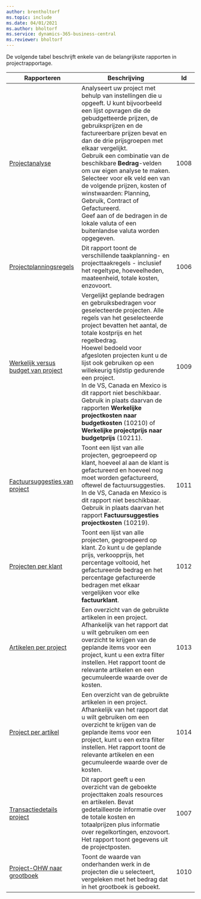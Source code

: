 ```yaml
---
author: brentholtorf
ms.topic: include
ms.date: 04/01/2021
ms.author: bholtorf
ms.service: dynamics-365-business-central
ms.reviewer: bholtorf
---
```


De volgende tabel beschrijft enkele van de belangrijkste rapporten in projectrapportage.

| Rapporteren | Beschrijving | Id | 
|---------|---------|---------|
| [Projectanalyse](https://businesscentral.dynamics.com?report=1008)|Analyseert uw project met behulp van instellingen die u opgeeft. U kunt bijvoorbeeld een lijst opvragen die de gebudgetteerde prijzen, de gebruiksprijzen en de factureerbare prijzen bevat en dan de drie prijsgroepen met elkaar vergelijkt.<br>Gebruik een combinatie van de beschikbare **Bedrag**-velden om uw eigen analyse te maken. Selecteer voor elk veld een van de volgende prijzen, kosten of winstwaarden: Planning, Gebruik, Contract of Gefactureerd. <br>Geef aan of de bedragen in de lokale valuta of een buitenlandse valuta worden opgegeven. |1008|
| [Projectplanningsregels](https://businesscentral.dynamics.com?report=1006) |Dit rapport toont de verschillende taakplanning- en projecttaakregels - inclusief het regeltype, hoeveelheden, maateenheid, totale kosten, enzovoort.|1006|
| [Werkelijk versus budget van project](https://businesscentral.dynamics.com?report=1009)|Vergelijkt geplande bedragen en gebruiksbedragen voor geselecteerde projecten. Alle regels van het geselecteerde project bevatten het aantal, de totale kostprijs en het regelbedrag. <br>Hoewel bedoeld voor afgesloten projecten kunt u de lijst ook gebruiken op een willekeurig tijdstip gedurende een project.<br>In de VS, Canada en Mexico is dit rapport niet beschikbaar. Gebruik in plaats daarvan de rapporten **Werkelijke projectkosten naar budgetkosten** (10210) of **Werkelijke projectprijs naar budgetprijs** (10211).|1009|
| [Factuursuggesties van project](https://businesscentral.dynamics.com?report=1011)|Toont een lijst van alle projecten, gegroepeerd op klant, hoeveel al aan de klant is gefactureerd en hoeveel nog moet worden gefactureerd, oftewel de factuursuggesties. <br>In de VS, Canada en Mexico is dit rapport niet beschikbaar. Gebruik in plaats daarvan het rapport **Factuursuggesties projectkosten** (10219).|1011|
| [Projecten per klant](https://businesscentral.dynamics.com?report=1012)|Toont een lijst van alle projecten, gegroepeerd op klant. Zo kunt u de geplande prijs, verkoopprijs, het percentage voltooid, het gefactureerde bedrag en het percentage gefactureerde bedragen met elkaar vergelijken voor elke **factuurklant**.|1012|
| [Artikelen per project](https://businesscentral.dynamics.com?report=1013)|Een overzicht van de gebruikte artikelen in een project. Afhankelijk van het rapport dat u wilt gebruiken om een overzicht te krijgen van de geplande items voor een project, kunt u een extra filter instellen. Het rapport toont de relevante artikelen en een gecumuleerde waarde over de kosten.|1013|
| [Project per artikel](https://businesscentral.dynamics.com?report=1014) |Een overzicht van de gebruikte artikelen in een project. Afhankelijk van het rapport dat u wilt gebruiken om een overzicht te krijgen van de geplande items voor een project, kunt u een extra filter instellen. Het rapport toont de relevante artikelen en een gecumuleerde waarde over de kosten.|1014|
| [Transactiedetails project](https://businesscentral.dynamics.com?report=1007) |Dit rapport geeft u een overzicht van de geboekte projecttaken zoals resources en artikelen. Bevat gedetailleerde informatie over de totale kosten en totaalprijzen plus informatie over regelkortingen, enzovoort. Het rapport toont gegevens uit de projectposten.|1007|
| [Project-OHW naar grootboek](https://businesscentral.dynamics.com?report=1010) |Toont de waarde van onderhanden werk in de projecten die u selecteert, vergeleken met het bedrag dat in het grootboek is geboekt.|1010|